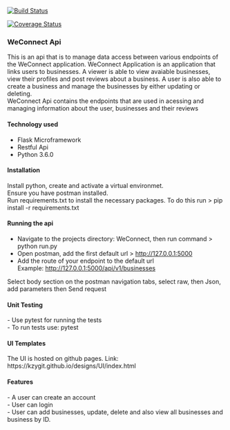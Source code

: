 [![Build Status](https://travis-ci.org/kzyGit/WeConnect.svg?branch=api)](https://travis-ci.org/kzyGit/WeConnect)

[![Coverage Status](https://coveralls.io/repos/github/kzyGit/WeConnect/badge.svg?branch=master)](https://coveralls.io/github/kzyGit/WeConnect?branch=master)
<h3>WeConnect Api</h3>

This is an api that is to manage data access between various endpoints of the WeConnect application. WeConnect Application is an application that links users to businesses. A viewer is able to view avaiable businesses, view their profiles and post reviews about a business. A user is also able to create a business and manage the businesses by either updating or deleting.<br>
WeConnect Api contains the endpoints that are used in acessing and managing information about the user, businesses and their reviews

<h4>Technology used</h4>
<ul>
  <li>Flask Microframework</li>
  <li>Restful Api</li>
  <li>Python 3.6.0</li>
 </ul>

<h4>Installation</h4>
Install python, create and activate a virtual environmet.<br>
Ensure you have postman installed.<br>
Run requirements.txt to install the necessary packages. To do this run > pip install -r requirements.txt 

<h4>Running the api</h4>

  - Navigate to the projects directory: WeConnect, then run command > python run.py<br>
  - Open postman, add the first default url > http://127.0.0.1:5000 <br>
  - Add the route of your endpoint to the default url<br>
      Example: http://127.0.0.1:5000/api/v1/businesses <br>

Select body section on the postman navigation tabs, select raw, then Json, add parameters then
Send request


<h4>Unit Testing</h4>
  - Use pytest for running the tests<br>
  - To run tests use: pytest

<h4>UI Templates</h4>
The UI is hosted on github pages.
Link: https://kzygit.github.io/designs/UI/index.html

<h4>Features</h4>
  - A user can create an account<br>
  - User can login<br>
  - User can add businesses, update, delete and also view all businesses and business by ID.<br>





